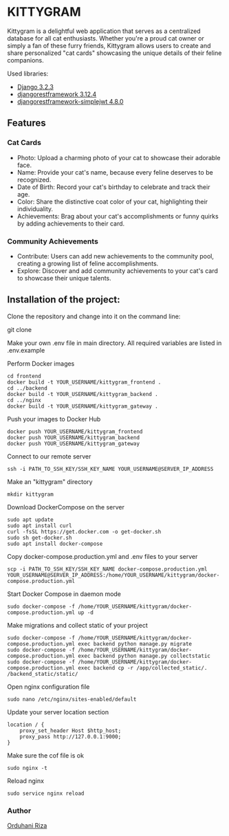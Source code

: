# KITTYGRAM

Kittygram is a delightful web application that serves as a centralized database for all cat enthusiasts. Whether you're a proud cat owner or simply a fan of these furry friends, Kittygram allows users to create and share personalized "cat cards" showcasing the unique details of their feline companions.

Used libraries:  
- [Django                        3.2.3](https://docs.djangoproject.com/en/3.2/)  
- [djangorestframework           3.12.4](https://www.django-rest-framework.org/)  
- [djangorestframework-simplejwt 4.8.0](https://django-rest-framework-simplejwt.readthedocs.io/)

## Features

### Cat Cards
- Photo: Upload a charming photo of your cat to showcase their adorable face.
- Name: Provide your cat's name, because every feline deserves to be recognized.
- Date of Birth: Record your cat's birthday to celebrate and track their age.
- Color: Share the distinctive coat color of your cat, highlighting their individuality.
- Achievements: Brag about your cat's accomplishments or funny quirks by adding achievements to their card.

### Community Achievements
- Contribute: Users can add new achievements to the community pool, creating a growing list of feline accomplishments.
- Explore: Discover and add community achievements to your cat's card to showcase their unique talents.

## Installation of the project:
Clone the repository and change into it on the command line:

  git clone 

Make your own .env file in main directory. All required variables are listed in .env.example
 
Perform Docker images

    cd frontend
    docker build -t YOUR_USERNAME/kittygram_frontend .
    cd ../backend
    docker build -t YOUR_USERNAME/kittygram_backend .
    cd ../nginx
    docker build -t YOUR_USERNAME/kittygram_gateway . 

Push your images to Docker Hub

    docker push YOUR_USERNAME/kittygram_frontend
    docker push YOUR_USERNAME/kittygram_backend
    docker push YOUR_USERNAME/kittygram_gateway

Connect to our remote server

    ssh -i PATH_TO_SSH_KEY/SSH_KEY_NAME YOUR_USERNAME@SERVER_IP_ADDRESS 

Make an "kittygram" directory

    mkdir kittygram

Download DockerCompose on the server

    sudo apt update
    sudo apt install curl
    curl -fsSL https://get.docker.com -o get-docker.sh
    sudo sh get-docker.sh
    sudo apt install docker-compose

Copy docker-compose.production.yml and .env files to your server

    scp -i PATH_TO_SSH_KEY/SSH_KEY_NAME docker-compose.production.yml YOUR_USERNAME@SERVER_IP_ADDRESS:/home/YOUR_USERNAME/kittygram/docker-compose.production.yml

Start Docker Compose in daemon mode

    sudo docker-compose -f /home/YOUR_USERNAME/kittygram/docker-compose.production.yml up -d

Make migrations and collect static of your project

    sudo docker-compose -f /home/YOUR_USERNAME/kittygram/docker-compose.production.yml exec backend python manage.py migrate
    sudo docker-compose -f /home/YOUR_USERNAME/kittygram/docker-compose.production.yml exec backend python manage.py collectstatic
    sudo docker-compose -f /home/YOUR_USERNAME/kittygram/docker-compose.production.yml exec backend cp -r /app/collected_static/. /backend_static/static/

Open nginx configuration file

    sudo nano /etc/nginx/sites-enabled/default

Update your server location section

    location / {
        proxy_set_header Host $http_host;
        proxy_pass http://127.0.0.1:9000;
    }

Make sure the cof file is ok

    sudo nginx -t

Reload nginx

    sudo service nginx reload
  

### Author
[Orduhani Riza](https://github.com/treasuremeasure)